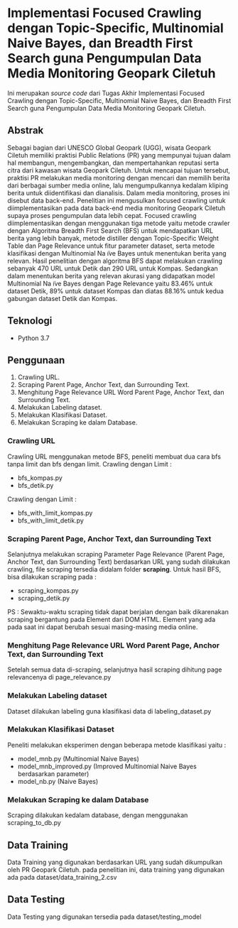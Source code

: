# Implementasi Focused Crawling dengan Topic-Specific, Multinomial Naive Bayes, dan Breadth First Search guna Pengumpulan Data Media Monitoring Geopark Ciletuh

Ini merupakan _source code_ dari Tugas Akhir Implementasi Focused Crawling dengan Topic-Specific, Multinomial Naive Bayes, dan Breadth First Search guna Pengumpulan Data Media Monitoring Geopark Ciletuh.

## Abstrak
Sebagai bagian dari UNESCO Global Geopark (UGG), wisata Geopark Ciletuh memiliki praktisi Public Relations (PR) yang mempunyai tujuan dalam hal membangun, mengembangkan, dan mempertahankan reputasi serta citra dari kawasan wisata Geopark Ciletuh. Untuk mencapai tujuan tersebut, praktisi PR melakukan media monitoring dengan mencari dan memilih berita dari berbagai sumber media online, lalu mengumpulkannya kedalam kliping berita untuk diidentifikasi dan dianalisis. Dalam media monitoring, proses ini disebut data back-end. Penelitian ini mengusulkan focused crawling untuk diimplementasikan pada data back-end media monitoring Geopark Ciletuh supaya proses pengumpulan data lebih cepat. Focused crawling diimplementasikan dengan menggunakan tiga metode yaitu metode crawler dengan Algoritma Breadth First Search (BFS) untuk mendapatkan URL berita yang lebih banyak, metode distiller dengan Topic-Specific Weight Table dan Page Relevance untuk fitur parameter dataset, serta metode klasifikasi dengan Multinomial Na ̈ıve Bayes untuk menentukan berita yang relevan. Hasil penelitian dengan algoritma BFS dapat melakukan crawling sebanyak 470 URL untuk Detik dan 290 URL untuk Kompas. Sedangkan dalam menentukan berita yang relevan akurasi yang didapatkan model Multinomial Na ̈ıve Bayes dengan Page Relevance yaitu 83.46% untuk dataset Detik, 89% untuk dataset Kompas dan diatas 88.16% untuk kedua gabungan dataset Detik dan Kompas.

## Teknologi
- Python 3.7

## Penggunaan
1. Crawling URL.
2. Scraping Parent Page, Anchor Text, dan Surrounding Text.
3. Menghitung Page Relevance URL Word Parent Page, Anchor Text, dan Surrounding Text.
4. Melakukan Labeling dataset.
5. Melakukan Klasifikasi Dataset.
6. Melakukan Scraping ke dalam Database.

### Crawling URL
Crawling URL menggunakan metode BFS, peneliti membuat dua cara bfs tanpa limit dan bfs dengan limit. 
Crawling dengan Limit :
- bfs_kompas.py
- bfs_detik.py

Crawling dengan Limit :
- bfs_with_limit_kompas.py
- bfs_with_limit_detik.py

### Scraping Parent Page, Anchor Text, dan Surrounding Text
Selanjutnya melakukan scraping Parameter Page Relevance (Parent Page, Anchor Text, dan Surrounding Text) berdasarkan URL yang sudah dilakukan crawling, file scraping tersedia didalam folder **scraping**. Untuk hasil BFS, bisa dilakukan scraping pada :
- scraping_kompas.py
- scraping_detik.py

PS : Sewaktu-waktu scraping tidak dapat berjalan dengan baik dikarenakan scraping bergantung pada Element dari DOM HTML. Element yang ada pada saat ini dapat berubah sesuai masing-masing media online.

### Menghitung Page Relevance URL Word Parent Page, Anchor Text, dan Surrounding Text
Setelah semua data di-scraping, selanjutnya hasil scraping dihitung page relevancenya di page_relevance.py

### Melakukan Labeling dataset
Dataset dilakukan labeling guna klasifikasi data di labeling_dataset.py

### Melakukan Klasifikasi Dataset
Peneliti melakukan eksperimen dengan beberapa metode klasifikasi yaitu :
- model_mnb.py (Multinomial Naive Bayes)
- model_mnb_improved.py (Improved Multinomial Naive Bayes berdasarkan parameter)
- model_nb.py (Naive Bayes)

### Melakukan Scraping ke dalam Database
Scraping dilakukan kedalam database, dengan menggunakan scraping_to_db.py

## Data Training
Data Training yang digunakan berdasarkan URL yang sudah dikumpulkan oleh PR Geopark Ciletuh. pada penelitian ini, data training yang digunakan ada pada dataset/data_training_2.csv

## Data Testing
Data Testing yang digunakan tersedia pada dataset/testing_model
